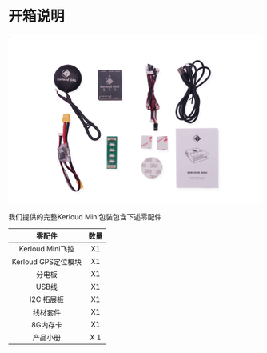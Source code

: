 # 开箱说明

<p align="center">
<img src ="../images/kerloud_pkgview.jpg"/>
</p>

我们提供的完整Kerloud Mini包装包含下述零配件：

| 零配件 | 数量 |
| :--: | :--: |
| Kerloud Mini飞控 | X1 |
| Kerloud GPS定位模块 | X1 |
| 分电板 | X1 |
| USB线 | X1|
| I2C 拓展板 | X1 |
| 线材套件 | X1 |
| 8G内存卡 |X1|
| 产品小册 |X 1|





